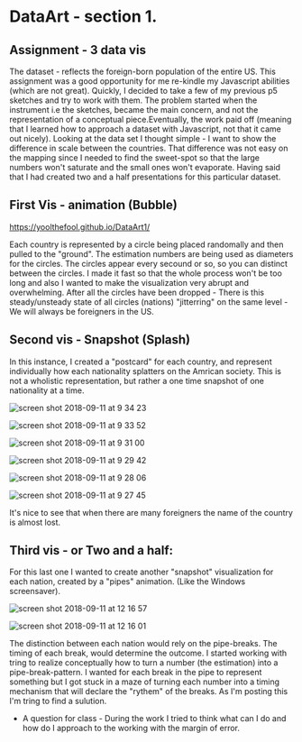 # DataArt - section 1. 
## Assignment - 3 data vis

The dataset - reflects the foreign-born population of the entire US. This assignment was a good opportunity for me re-kindle my Javascript abilities (which are not great). Quickly, I decided to take a few of my previous p5 sketches and try to work with them. The problem started when the instrument i.e the sketches, became the main concern, and not the representation of a conceptual piece.Eventually, the work paid off (meaning that I learned how to approach a dataset with Javascript, not that it came out nicely). Looking at the data set I thought simple - I want to show the difference in scale between the countries. That difference was not easy on the mapping since I needed to find the sweet-spot so that the large numbers won't saturate and the small ones won't evaporate.
Having said that I had created two and a half presentations for this particular dataset.

## First Vis - animation (Bubble)

https://yoolthefool.github.io/DataArt1/

Each country is represented by a circle being placed randomally and then pulled to the "ground". The estimation numbers are being used as diameters for the circles. The circles appear every secound or so, so you can distinct between the circles. I made it fast so that the whole process won't be too long and also I wanted to make the visualization very abrupt and overwhelming. After all the circles have been dropped - There is this steady/unsteady state of all circles (nations) "jitterring" on the same level - We will always be foreigners in the US. 

## Second vis - Snapshot (Splash)
In this instance, I created a "postcard" for each country, and represent individually how each nationality splatters on the Amrican society. This is not a wholistic representation, but rather a one time snapshot of one nationality at a time. 

![screen shot 2018-09-11 at 9 34 23](https://user-images.githubusercontent.com/31703048/45372311-a74a2980-b5ba-11e8-919d-440c524aacf3.png)


![screen shot 2018-09-11 at 9 33 52](https://user-images.githubusercontent.com/31703048/45372312-a74a2980-b5ba-11e8-9247-effaf4606218.png)


![screen shot 2018-09-11 at 9 31 00](https://user-images.githubusercontent.com/31703048/45372313-a74a2980-b5ba-11e8-98a7-e09bffdf4df2.png)


![screen shot 2018-09-11 at 9 29 42](https://user-images.githubusercontent.com/31703048/45372315-a74a2980-b5ba-11e8-97dd-f75ab20c89d4.png)


![screen shot 2018-09-11 at 9 28 06](https://user-images.githubusercontent.com/31703048/45372316-a74a2980-b5ba-11e8-8d77-04e3c2019252.png)


![screen shot 2018-09-11 at 9 27 45](https://user-images.githubusercontent.com/31703048/45372317-a74a2980-b5ba-11e8-8897-66504d820cca.png)


It's nice to see that when there are many foreigners the name of the country is almost lost.

## Third vis - or Two and a half: 

For this last one I wanted to create another "snapshot" visualization for each nation, created by a "pipes" animation. (Like the Windows screensaver).  

 ![screen shot 2018-09-11 at 12 16 57](https://user-images.githubusercontent.com/31703048/45373468-8df6ac80-b5bd-11e8-8bdb-ab294e43f177.png)
 
 
 ![screen shot 2018-09-11 at 12 16 01](https://user-images.githubusercontent.com/31703048/45373469-8df6ac80-b5bd-11e8-9f61-6ff577a5d13f.png)

The distinction between each nation would rely on the pipe-breaks. The timing of each break, would determine the outcome. I started working with tring to realize conceptually how to turn a number (the estimation) into a pipe-break-pattern. I wanted for each break in the pipe to represent something but I got stuck in a maze of turning each number into a timing mechanism that will declare the "rythem" of the breaks. As I'm posting this I'm tring to find a sulution. 


*  A question for class - During the work I tried to think what can I do and how do I approach to the working with the margin of error.
